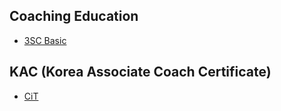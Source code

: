 ## Coaching Education 
* [3SC Basic](https://github.com/seock04/Uncertainty-Handler/blob/master/Coaching/3Cs%20Basic.md)




## KAC (Korea Associate Coach Certificate)
* [CiT](https://www.citkorea.co.kr/)
